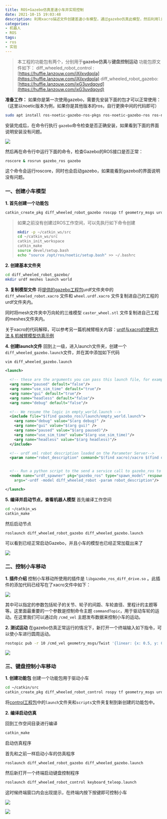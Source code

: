 ```yaml
---
title: ROS+Gazebo仿真差速小车并实现控制
date: 2021-10-15 19:03:48
description: 利用xacro描述文件创建差速小车模型，通过gazebo仿真此模型，然后利用libgazebo_ros_diff_drive.so插件控制小车的运动，最后实现了通过键盘按键，控制gazebo环境中的小车运动。
categories:
- 机器人
- ROS
tags:
- ros
- 实验
---
```




> 本工程的功能包有两个，分别用于**gazebo仿真**与**键盘控制运动**
> 功能包原文件如下：
> diff_wheeled_robot_control : [https://huffie.lanzouw.com/iXilxvdqola](https://huffie.lanzouw.com/iXilxvdqola)
> diff_wheeled_robot_gazebo: [https://huffie.lanzouw.com/ixG3uvdqoyd](https://huffie.lanzouw.com/ixG3uvdqoyd)


**准备工作：**
如果你是第一次使用gazebo，需要先安装下面的包才可以正常使用：
（这里以noetic版本为例，如果你是其他版本的ros，自行更换中间的代码即可）
```bash
sudo apt install ros-noetic-gazebo-ros-pkgs ros-noetic-gazebo-ros ros-noetic-gazebo-msgs ros-noetic-gazebo-plugins ros-noetic-gazebo-ros-control
```
安装完成后，在命令行执行  `gazebo`命令检查是否正确安装，如果看到下面的界面说明安装没有问题。



![](https://gitee.com/huffiema/pictures/raw/master/image/202112232001567-ros-gazebo-1.png)



然后再在命令行中运行下面的命令，检查Gazebo的ROS接口是否正常：

```bash
roscore & rosrun gazebo_ros gazebo
```
这个命令会运行roscore，同时也会启动gazebo，如果能看到gazebo的界面说明没有问题。

### 一、创建小车模型
**1. 首先创建一个功能包**
```bash
catkin_create_pkg diff_wheeled_robot_gazebo roscpp tf geometry_msgs urdf rviz xacro
```

> 如果之前没有创建过ROS工作空间，可以先执行如下命令创建
> ```bash
> mkdir -p ~/catkin_ws/src
> cd ~/catkin_ws/src
> catkin_init_workspace
> catkin_make
> source devel/setup.bash
> echo "source /opt/ros/noetic/setup.bash" >> ~/.bashrc
> ```

**2. 创建基本文件夹**
```bash
cd diff_wheeled_robot_gazebo/
mkdir urdf meshes launch world
```
**3. 复制模型文件**
将[提供的gazebo工程包](https://huffie.lanzouw.com/ixG3uvdqoyd)urdf文件夹中的 `diff_wheeled_robot.xacro` 文件和 `wheel.urdf.xacro` 文件复制进自己的工程的urdf文件夹内。

同时将mesh文件夹中万向轮的三维模型 `caster_wheel.stl` 文件复制进自己工程的meshes文件夹内。

关于xacro的代码解释，可以参考另一篇机械臂相关内容：[urdf与xacro的使用方法 & 机械臂模型仿真示例](https://blog.csdn.net/weixin_44543463/article/details/120607629)

**4. 创建launch文件**
回到上一级，进入launch文件夹，创建一个`diff_wheeled_gazebo.launch`文件，并在其中添加如下代码
```bash
vim diff_wheeled_gazebo.launch
```

```xml
<launch>

  <!-- these are the arguments you can pass this launch file, for example paused:=true -->
  <arg name="paused" default="false"/>
  <arg name="use_sim_time" default="true"/>
  <arg name="gui" default="true"/>
  <arg name="headless" default="false"/>
  <arg name="debug" default="false"/>

  <!-- We resume the logic in empty_world.launch -->
  <include file="$(find gazebo_ros)/launch/empty_world.launch">
    <arg name="debug" value="$(arg debug)" />
    <arg name="gui" value="$(arg gui)" />
    <arg name="paused" value="$(arg paused)"/>
    <arg name="use_sim_time" value="$(arg use_sim_time)"/>
    <arg name="headless" value="$(arg headless)"/>
  </include>

  <!-- urdf xml robot description loaded on the Parameter Server-->
  <param name="robot_description" command="$(find xacro)/xacro $(find diff_wheeled_robot_gazebo)/urdf/diff_wheeled_robot.xacro" />


  <!-- Run a python script to the send a service call to gazebo_ros to spawn a URDF robot -->
  <node name="urdf_spawner" pkg="gazebo_ros" type="spawn_model" respawn="false" output="screen"
	args="-urdf -model diff_wheeled_robot -param robot_description"/> 

</launch>
```
**5. 编译并启动节点，查看机器人模型**
首先编译工作空间
```bash
cd ~/catkin_ws
catkin_make
```
然后启动节点
```bash
roslaunch diff_wheeled_robot_gazebo diff_wheeled_gazebo.launch
```
可以看到已经正常启动Gazebo，并且小车的模型也已经正常加载出来了



![](https://gitee.com/huffiema/pictures/raw/master/image/202112232001178-ros-gazebo-2.png)



### 二、控制小车移动
**1. 插件介绍**
控制小车移动所使用的插件是 `libgazebo_ros_diff_drive.so` 。此插件的添加代码已经写在了xacro文件中如下：



![](https://gitee.com/huffiema/pictures/raw/master/image/202112232001660-ros-gazebo-3.png)



其中可以指定的参数包括轮子的关节、轮子的间距、车轮直径、里程计的主题等等。这里面最重要的一个参数是控制命令主题 `commandTopic`，用于驱动车轮的运动。在这里我们可以通过向 `/cmd_vel` 主题发布数据来控制小车的运动。

**2. 测试运动**
在gazebo仿真正常运行的情况下，新打开一个终端输入如下指令，可以使小车进行圆周运动。

```bash
rostopic pub -r 10 /cmd_vel geometry_msgs/Twist '{linear: {x: 0.5, y: 0, z: 0}, angular: {x: 0, y: 0, z: 0.5}}'
```



![](https://gitee.com/huffiema/pictures/raw/master/image/202112232001294-ros-gazebo-4.png)




### 三、键盘控制小车移动
**1. 创建功能包**
创建一个功能包用于驱动小车
```bash
cd ~/catkin/src
catkin_create_pkg diff_wheeled_robot_control rospy tf geometry_msgs urdf rviz xacro
```
将[control工程包](https://huffie.lanzouw.com/iXilxvdqola)中的`launch`文件夹和`scripts`文件夹复制到新创建的功能包中。

**2. 编译启动仿真**

回到工作空间目录进行编译
```bash
catkin_make
```
启动仿真程序

首先和之前一样启动小车的仿真程序
```bash
roslaunch diff_wheeled_robot_gazebo diff_wheeled_gazebo.launch
```

然后新打开一个终端启动键盘控制程序

```bash
roslaunch diff_wheeled_robot_control keyboard_teleop.launch
```

这时候终端窗口内会出现提示，在终端内按下按键即可控制小车



![](https://gitee.com/huffiema/pictures/raw/master/image/202112232002981-ros-gazebo-5.png)



![](https://gitee.com/huffiema/pictures/raw/master/image/202112232002842-ros-gazebo-6.png)
